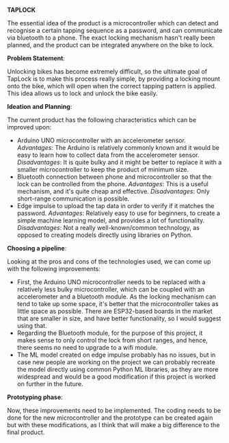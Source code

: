 **TAPLOCK**

The essential idea of the product is a microcontroller which can detect and recognise a certain tapping sequence as a password, and can communicate via bluetooth to a phone. The exact locking mechanism hasn't really been planned, and the product can be integrated anywhere on the bike to lock.

**Problem Statement**: 

Unlocking bikes has become extremely difficult, so the ultimate goal of TapLock is to make this process really simple, by providing a locking mount onto the bike, which will open when the correct tapping pattern is applied. This idea allows us to lock and unlock the bike easily. 

**Ideation and Planning**:

The current product has the following characteristics which can be improved upon:
- Arduino UNO microcontroller with an accelerometer sensor.
_Advantages_: The Arduino is relatively commonly known and it would be easy to learn how to collect data from the accelerometer sensor. 
_Disadvantages_: It is quite bulky and it might be better to replace it with a smaller microcontroller to keep the product of minimum size.
- Bluetooth connection between phone and microcontroller so that the lock can be controlled from the phone.
_Advantages_: This is a useful mechanism, and it's quite cheap and effective.
_Disadvantages_: Only short-range communication is possible.
- Edge impulse to upload the tap data in order to verify if it matches the password.
_Advantages_: Relatively easy to use for beginners, to create a simple machine learning model, and provides a lot of functionality.
_Disadvantages_: Not a really well-known/common technology, as opposed to creating models directly using libraries on Python.

**Choosing a pipeline**:

Looking at the pros and cons of the technologies used, we can come up with the following improvements:
- First, the Arduino UNO microcontroller needs to be replaced with a relatively less bulky microcontroller, which can be coupled with an accelerometer and a bluetooth module. As the locking mechanism can tend to take up some space, it's better that the microcontroller takes as little space as possible. There are ESP32-based boards in the market that are smaller in size, and have better functionality, so I would suggest using that.
- Regarding the Bluetooth module, for the purpose of this project, it makes sense to only control the lock from short ranges, and hence, there seems no need to upgrade to a wifi module.
- The ML model created on edge impulse probably has no issues, but in case new people are working on the project we can probably recreate the model directly using common Python ML libraries, as they are more widespread and would be a good modification if this project is worked on further in the future.

**Prototyping phase**:

Now, these improvements need to be implemented. The coding needs to be done for the new microcontroller and the prototype can be created again but with these modifications, as I think that will make a big difference to the final product.
